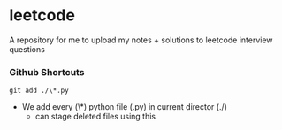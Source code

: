 # leetcode

A repository for me to upload my notes + solutions to leetcode interview questions

### Github Shortcuts

```
git add ./\*.py 
``` 
* We add every (\\\*) python file (.py) in current director (./)
  * can stage deleted files using this
